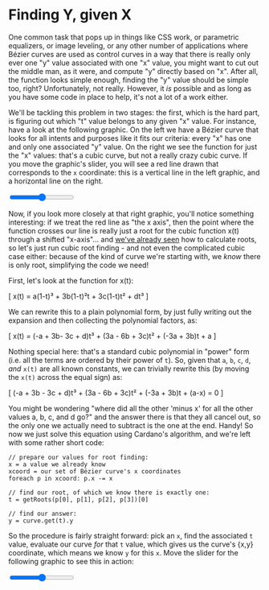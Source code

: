 # Finding Y, given X

One common task that pops up in things like CSS work, or parametric equalizers, or image leveling, or any other number of applications where Bézier curves are used as control curves in a way that there is really only ever one "y" value associated with one "x" value,  you might want to cut out the middle man, as it were, and compute "y" directly based on "x". After all, the function looks simple enough, finding the "y" value should be simple too, right? Unfortunately, not really. However, it _is_ possible and as long as you have some code in place to help, it's not a lot of a work either.

We'll be tackling this problem in two stages: the first, which is the hard part, is figuring out which "t" value belongs to any given "x" value. For instance, have a look at the following graphic. On the left we have a Bézier curve that looks for all intents and purposes like it fits our criteria: every "x" has one and only one associated "y" value. On the right we see the function for just the "x" values: that's a cubic curve, but not a really crazy cubic curve. If you move the graphic's slider, you will see a red line drawn that corresponds to the `x` coordinate: this is a vertical line in the left graphic, and a horizontal line on the right.

<graphics-element title="Finding t, given x=x(t). Left: our curve, right: the function x=f(t)" width="550" src="./basics.js">
  <input type="range" min="0" max="1" step="0.01" class="slide-control">
</graphics-element>

Now, if you look more closely at that right graphic, you'll notice something interesting: if we treat the red line as "the x axis", then the point where the function crosses our line is really just a root for the cubic function x(t) through a shifted "x-axis"... and [we've already seen](#extremities) how to calculate roots, so let's just run cubic root finding - and not even the complicated cubic case either: because of the kind of curve we're starting with, we _know_ there is only root, simplifying the code we need!

First, let's look at the function for x(t):

\[
    x(t) = a(1-t)³ + 3b(1-t)²t + 3c(1-t)t² + dt³
\]

We can rewrite this to a plain polynomial form, by just fully writing out the expansion and then collecting the polynomial factors, as:

\[
    x(t) = (-a + 3b- 3c + d)t³ + (3a - 6b + 3c)t² + (-3a + 3b)t + a
\]

Nothing special here: that's a standard cubic polynomial in "power" form (i.e. all the terms are ordered by their power of `t`). So, given that `a`, `b`, `c`, `d`, *and* `x(t)` are all known constants, we can trivially rewrite this (by moving the `x(t)` across the equal sign) as:

\[
    (-a + 3b - 3c + d)t³ + (3a - 6b + 3c)t² + (-3a + 3b)t + (a-x) = 0
\]

You might be wondering "where did all the other 'minus x' for all the other values a, b, c, and d go?" and the answer there is that they all cancel out, so the only one we actually need to subtract is the one at the end. Handy! So now we just solve this equation using Cardano's algorithm, and we're left with some rather short code:

```
// prepare our values for root finding:
x = a value we already know
xcoord = our set of Bézier curve's x coordinates
foreach p in xcoord: p.x -= x

// find our root, of which we know there is exactly one:
t = getRoots(p[0], p[1], p[2], p[3])[0]

// find our answer:
y = curve.get(t).y
```

So the procedure is fairly straight forward: pick an `x`, find the associated `t` value, evaluate our curve _for_ that `t` value, which gives us the curve's {x,y} coordinate, which means we know `y` for this `x`. Move the slider for the following graphic to see this in action:

<graphics-element title="Finding By(t), by finding t for a given x" src="./yforx.js">
  <input type="range" min="0" max="1" step="0.01" class="slide-control">
</graphics-element>

